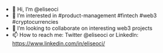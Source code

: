 - 👋 Hi, I’m @eliseoci
- 👀 I’m interested in #product-management #fintech #web3 #cryptocurrencies
- 💞️ I’m looking to collaborate on interesting web3 projects
- 📫 How to reach me: Twitter @eliseoci or LinkedIn: https://www.linkedin.com/in/eliseoci/

<!---
eliseoci/eliseoci is a ✨ special ✨ repository because its `README.md` (this file) appears on your GitHub profile.
You can click the Preview link to take a look at your changes.
--->

